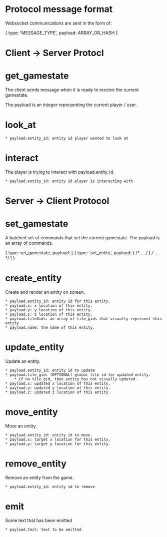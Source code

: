 Protocol message format
===

Websocket communications are sent in the form of:

{
    type: 'MESSAGE_TYPE',
    payload: ARRAY_OR_HASH
}


Client -> Server Protocl
===

get_gamestate
===

The client sends message when it is ready to receive the current gamestate.

The payload is an integer representing the current player / user.


look_at
==

    * payload.entity_id: entity id player wanted to look at

interact
==

The player is trying to interact with payload.entity_id.

    * payload.entity_id: entity id player is interacting with

Server -> Client Protocol
===

set_gamestate
===

A batched set of commands that set the current gamestate.
The payload is an array of commands.

{
    type: set_gamestate,
    payload: [
        { type: 'set_entity', payload: { /* ... */ }
        /* ... */
    ]
}


create_entity
===

Create and render an entity on screen.

    * payload.entity_id: entity id for this entity.
    * payload.x: x location of this entity.
    * payload.y: y location of this entity.
    * payload.z: z location of this entity.
    * payload.tileGids: an array of tile_gids that visually represent this entity
    * payload.name: the name of this entity.


update_entity
===

Update an entity.

    * payload.entity_id: entity id to update
    * payload.tile_gid: (OPTIONAL) global tile id for updated entity.
        * if no tile_gid, then entity has not visually updated.
    * payload.x: updated x location of this entity.
    * payload.y: updated y location of this entity.
    * payload.z: updated z location of this entity.

move_entity
===

Move an entity.

    * payload.entity_id: entity id to move.
    * payload.x: target x location for this entity.
    * payload.y: target y location for this entity.


remove_entity
===

Remove an entity from the game.

    * payload.entity_id: entity id to remove
    
    
emit
==

Some text that has been emitted

    * payload.text: text to be emitted
